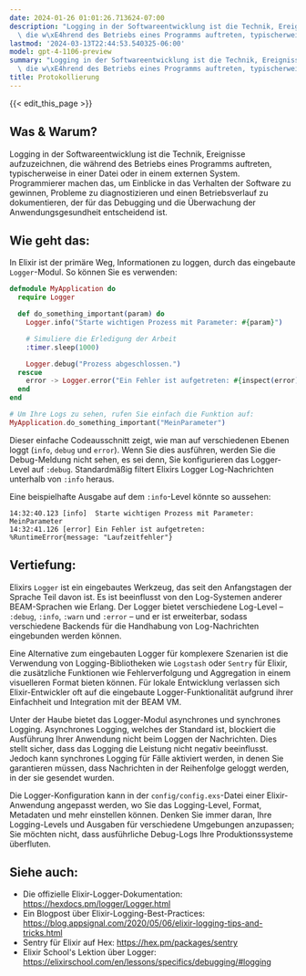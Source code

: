 ```yaml
---
date: 2024-01-26 01:01:26.713624-07:00
description: "Logging in der Softwareentwicklung ist die Technik, Ereignisse aufzuzeichnen,\
  \ die w\xE4hrend des Betriebs eines Programms auftreten, typischerweise in einer\u2026"
lastmod: '2024-03-13T22:44:53.540325-06:00'
model: gpt-4-1106-preview
summary: "Logging in der Softwareentwicklung ist die Technik, Ereignisse aufzuzeichnen,\
  \ die w\xE4hrend des Betriebs eines Programms auftreten, typischerweise in einer\u2026"
title: Protokollierung
---
```


{{< edit_this_page >}}

## Was & Warum?
Logging in der Softwareentwicklung ist die Technik, Ereignisse aufzuzeichnen, die während des Betriebs eines Programms auftreten, typischerweise in einer Datei oder in einem externen System. Programmierer machen das, um Einblicke in das Verhalten der Software zu gewinnen, Probleme zu diagnostizieren und einen Betriebsverlauf zu dokumentieren, der für das Debugging und die Überwachung der Anwendungsgesundheit entscheidend ist.

## Wie geht das:
In Elixir ist der primäre Weg, Informationen zu loggen, durch das eingebaute `Logger`-Modul. So können Sie es verwenden:

```elixir
defmodule MyApplication do
  require Logger

  def do_something_important(param) do
    Logger.info("Starte wichtigen Prozess mit Parameter: #{param}")

    # Simuliere die Erledigung der Arbeit
    :timer.sleep(1000)

    Logger.debug("Prozess abgeschlossen.")
  rescue
    error -> Logger.error("Ein Fehler ist aufgetreten: #{inspect(error)}")
  end
end

# Um Ihre Logs zu sehen, rufen Sie einfach die Funktion auf:
MyApplication.do_something_important("MeinParameter")
```

Dieser einfache Codeausschnitt zeigt, wie man auf verschiedenen Ebenen loggt (`info`, `debug` und `error`). Wenn Sie dies ausführen, werden Sie die Debug-Meldung nicht sehen, es sei denn, Sie konfigurieren das Logger-Level auf `:debug`. Standardmäßig filtert Elixirs Logger Log-Nachrichten unterhalb von `:info` heraus.

Eine beispielhafte Ausgabe auf dem `:info`-Level könnte so aussehen:
```
14:32:40.123 [info]  Starte wichtigen Prozess mit Parameter: MeinParameter
14:32:41.126 [error] Ein Fehler ist aufgetreten: %RuntimeError{message: "Laufzeitfehler"}
```

## Vertiefung:
Elixirs `Logger` ist ein eingebautes Werkzeug, das seit den Anfangstagen der Sprache Teil davon ist. Es ist beeinflusst von den Log-Systemen anderer BEAM-Sprachen wie Erlang. Der Logger bietet verschiedene Log-Level – `:debug`, `:info`, `:warn` und `:error` – und er ist erweiterbar, sodass verschiedene Backends für die Handhabung von Log-Nachrichten eingebunden werden können.

Eine Alternative zum eingebauten Logger für komplexere Szenarien ist die Verwendung von Logging-Bibliotheken wie `Logstash` oder `Sentry` für Elixir, die zusätzliche Funktionen wie Fehlerverfolgung und Aggregation in einem visuelleren Format bieten können. Für lokale Entwicklung verlassen sich Elixir-Entwickler oft auf die eingebaute Logger-Funktionalität aufgrund ihrer Einfachheit und Integration mit der BEAM VM.

Unter der Haube bietet das Logger-Modul asynchrones und synchrones Logging. Asynchrones Logging, welches der Standard ist, blockiert die Ausführung Ihrer Anwendung nicht beim Loggen der Nachrichten. Dies stellt sicher, dass das Logging die Leistung nicht negativ beeinflusst. Jedoch kann synchrones Logging für Fälle aktiviert werden, in denen Sie garantieren müssen, dass Nachrichten in der Reihenfolge geloggt werden, in der sie gesendet wurden.

Die Logger-Konfiguration kann in der `config/config.exs`-Datei einer Elixir-Anwendung angepasst werden, wo Sie das Logging-Level, Format, Metadaten und mehr einstellen können. Denken Sie immer daran, Ihre Logging-Levels und Ausgaben für verschiedene Umgebungen anzupassen; Sie möchten nicht, dass ausführliche Debug-Logs Ihre Produktionssysteme überfluten.

## Siehe auch:
- Die offizielle Elixir-Logger-Dokumentation: https://hexdocs.pm/logger/Logger.html
- Ein Blogpost über Elixir-Logging-Best-Practices: https://blog.appsignal.com/2020/05/06/elixir-logging-tips-and-tricks.html
- Sentry für Elixir auf Hex: https://hex.pm/packages/sentry
- Elixir School's Lektion über Logger: https://elixirschool.com/en/lessons/specifics/debugging/#logging
